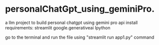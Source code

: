 # personalChatGpt_using_geminiPro.

a llm project to build personal chatgpt using gemini pro api 
install requirements:
                streamlit
                google.generativeai
                Ipython
                
go to the terminal and run the file using "streamlit run app1.py" command
